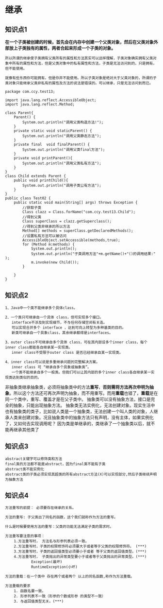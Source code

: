 # 继承
## 知识点1
**在一个子类被创建的时候，首先会在内存中创建一个父类对象，然后在父类对象外部放上子类独有的属性，两者合起来形成一个子类的对象。**
```
所以所谓的继承使子类拥有父类所有的属性和方法其实可以这样理解，子类对象确实拥有父类对象中所有的属性和方法，但是父类对象中的私有属性和方法，子类是无法访问到的，只是拥有，但不能使用。
```
```
就像有些东西你可能拥有，但是你并不能使用。所以子类对象是绝对大于父类对象的，所谓的子类对象只能继承父类非私有的属性及方法的说法是错误的。可以继承，只是无法访问到而已。
```
```
package com.ccy.test13;

import java.lang.reflect.AccessibleObject;
import java.lang.reflect.Method;

class Parent{
    Parent() {
        System.out.println("调用父类构造方法!");
    }
    private static void staticParent() {
        System.out.println("调用父类静态方法");
    }
    private final  void finalParent() {
        System.out.println("调用父类final方法");
    }
    private void printParent(){
        System.out.println("调用父类私有方法");
    }
}
class Child extends Parent {
    public void printChild(){
        System.out.println("调用子类公有方法");
    }
}
public class Test02 {
    public static void main(String[] args) throws Exception {
        //获取子类
        Class clazz = Class.forName("com.ccy.test13.Child");
        //得到父类
        Class superClass = clazz.getSuperclass();
        //得到父类非继承的所以方法
        Method[] methods = superClass.getDeclaredMethods();
        //设置私有方法可以被访问
        AccessibleObject.setAccessible(methods,true);
        for (Method m:methods) {
            System.out.println();
            System.out.println("子类调用方法"+m.getName()+"()的调用结果:" );
            m.invoke(new Child());
        }

    }
}
```
## 知识点2
```
1、Java中一个类不能继承多个具体class。  

2、一个类只可继承自一个具体 class，但可实现多个接口。  
   interface不涉及到实现细节，不与任何存储空间有关连。  
   可以实现合并多个 interface ，达到可向上转型为多种基类的目的。  
   新类可继承自一个具象class，其余继承都得是interfaces。  

3、outer class不可继承自多个具体 class，可在其内部设多个inner class，每个inner class都能各自继承某一实现类。  
   inner class不受限于outer class 是否已经继承自某一实现类。  

4、inner class可以说是多重继承问题的完整解决方案。  
   inner class 可 “继承自多个具象或抽象类”。  
   一个类不能继承自多个一般类。但我们可以让其内部的多个inner class各自继承某一实现类达到类似的目的。
```

非抽象类继承抽象类，必须将抽象类中的方法**重写**，**否则需将方法再次申明为抽象**。所以这个方法还可再次声明为抽象，而不用重写。而用**重载**也错了，**重载**是在同一个类中，重写、覆盖才是在父子类中。
抽象类可以没有抽象方法，接口是完全的抽象，只能出现抽象方法。
抽象类无法实例化，无法创建对象。现实生活中也有抽象类的类子，比如说人类是一个抽象类，无法创建一个叫人类的对象，人继承人类来创建对象。况且抽象类中的抽象方法只有声明，没有主体，如果实例化了，又如何去实现调用呢？
因为类是单继承的，类继承了一个抽象类以后，就不能再继承其他类了
## 知识点3
```
abstract关键字可以修饰类和方法
final类的方法都不能是abstract，因为final类不能有子类
abstract类不能实例化
abstract类的子类必须实现其超类的所有abstract方法(X)可以实现部分,然后子类继续声明为抽象方法
```

## 知识点4
```
方法重写的前提： 必须要存在继承的关系。

方法的重写: 子父类出了同名的函数，这个我们就称作为方法的重写。

什么是时候要使用方法的重写：父类的功能无法满足子类的需求时。

方法重写要注意的事项：
    1.方法重写时， 方法名与形参列表必须一致。
    2.方法重写时，子类的权限修饰符必须要大于或者等于父类的权限修饰符。 (***)
    3.方法重写时，子类的返回值类型必须要小于或者 等于父类的返回值类型。(***)
    4.方法重写时， 子类抛出的异常类型要小于或者等于父类抛出的异常类型。(***)
            Exception(最坏)
            RuntimeException(小坏)

方法的重载：在一个类中 存在两个或者两个 以上的同名函数,称作为方法重载。

方法重载的要求
    1. 函数名要一致。
    2. 形参列表不一致（形参的个数或形参 的类型不一致）
    3. 与返回值类型无关。(***)
```